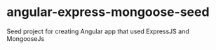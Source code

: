 angular-express-mongoose-seed
=============================

Seed project for creating Angular app that used ExpressJS and MongooseJs
